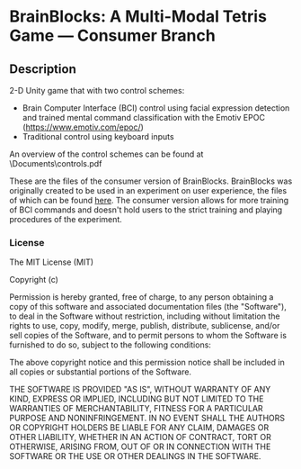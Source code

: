 
# BrainBlocks: A Multi-Modal Tetris Game — Consumer Branch

## Description

2-D Unity game that with two control schemes: 
- Brain Computer Interface (BCI) control using facial expression detection and trained mental command classification with the Emotiv EPOC (https://www.emotiv.com/epoc/)
- Traditional control using keyboard inputs

An overview of the control schemes can be found at \Documents\controls.pdf

These are the files of the consumer version of BrainBlocks. BrainBlocks was originally created to be used in an experiment on user experience, the files of which can be found [here](https://github.com/esposen/building_blocks). The consumer version allows for more training of BCI commands and doesn't hold users to the strict training and playing procedures of the experiment.


### License

The MIT License (MIT)

Copyright (c) <year> <copyright holders>

Permission is hereby granted, free of charge, to any person obtaining a copy of this software and associated documentation files (the "Software"), to deal in the Software without restriction, including without limitation the rights to use, copy, modify, merge, publish, distribute, sublicense, and/or sell copies of the Software, and to permit persons to whom the Software is furnished to do so, subject to the following conditions:

The above copyright notice and this permission notice shall be included in all copies or substantial portions of the Software.

THE SOFTWARE IS PROVIDED "AS IS", WITHOUT WARRANTY OF ANY KIND, EXPRESS OR IMPLIED, INCLUDING BUT NOT LIMITED TO THE WARRANTIES OF MERCHANTABILITY, FITNESS FOR A PARTICULAR PURPOSE AND NONINFRINGEMENT. IN NO EVENT SHALL THE AUTHORS OR COPYRIGHT HOLDERS BE LIABLE FOR ANY CLAIM, DAMAGES OR OTHER LIABILITY, WHETHER IN AN ACTION OF CONTRACT, TORT OR OTHERWISE, ARISING FROM, OUT OF OR IN CONNECTION WITH THE SOFTWARE OR THE USE OR OTHER DEALINGS IN THE SOFTWARE.